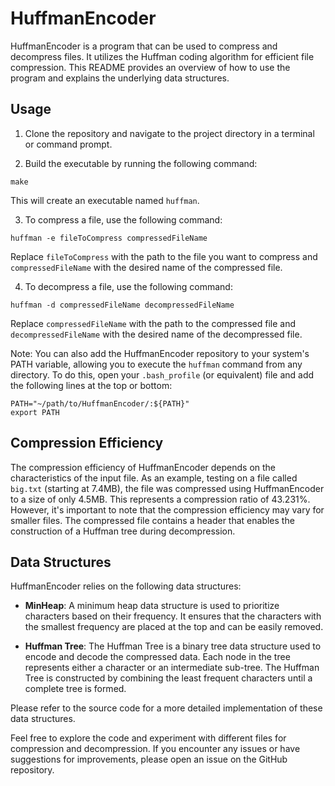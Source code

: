 # HuffmanEncoder

HuffmanEncoder is a program that can be used to compress and decompress files. It utilizes the Huffman coding algorithm for efficient file compression. This README provides an overview of how to use the program and explains the underlying data structures.

## Usage

1. Clone the repository and navigate to the project directory in a terminal or command prompt.

2. Build the executable by running the following command:

```
make
```

This will create an executable named `huffman`.

3. To compress a file, use the following command:

```
huffman -e fileToCompress compressedFileName
```

Replace `fileToCompress` with the path to the file you want to compress and `compressedFileName` with the desired name of the compressed file.

4. To decompress a file, use the following command:

```
huffman -d compressedFileName decompressedFileName
```

Replace `compressedFileName` with the path to the compressed file and `decompressedFileName` with the desired name of the decompressed file.

Note: You can also add the HuffmanEncoder repository to your system's PATH variable, allowing you to execute the `huffman` command from any directory. To do this, open your `.bash_profile` (or equivalent) file and add the following lines at the top or bottom:

```
PATH="~/path/to/HuffmanEncoder/:${PATH}"
export PATH
```

## Compression Efficiency

The compression efficiency of HuffmanEncoder depends on the characteristics of the input file. As an example, testing on a file called `big.txt` (starting at 7.4MB), the file was compressed using HuffmanEncoder to a size of only 4.5MB. This represents a compression ratio of 43.231%. However, it's important to note that the compression efficiency may vary for smaller files. The compressed file contains a header that enables the construction of a Huffman tree during decompression.

## Data Structures

HuffmanEncoder relies on the following data structures:

- **MinHeap**: A minimum heap data structure is used to prioritize characters based on their frequency. It ensures that the characters with the smallest frequency are placed at the top and can be easily removed.

- **Huffman Tree**: The Huffman Tree is a binary tree data structure used to encode and decode the compressed data. Each node in the tree represents either a character or an intermediate sub-tree. The Huffman Tree is constructed by combining the least frequent characters until a complete tree is formed.

Please refer to the source code for a more detailed implementation of these data structures.

Feel free to explore the code and experiment with different files for compression and decompression. If you encounter any issues or have suggestions for improvements, please open an issue on the GitHub repository.